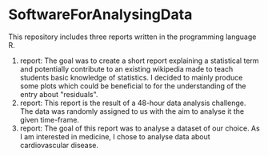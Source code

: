 # SoftwareForAnalysingData

This repository includes three reports written in the programming language R.
1. report: The goal was to create a short report explaining a statistical term and potentially contribute to an existing wikipedia made to teach students basic knowledge of statistics. I decided to mainly produce some plots which could be beneficial to for the understanding of the entry about "residuals".
2. report: This report is the result of a 48-hour data analysis challenge. The data was randomly assigned to us with the aim to analyse it the given time-frame.
3. report: The goal of this report was to analyse a dataset of our choice. As I am interested in medicine, I chose to analyse data about cardiovascular disease.
